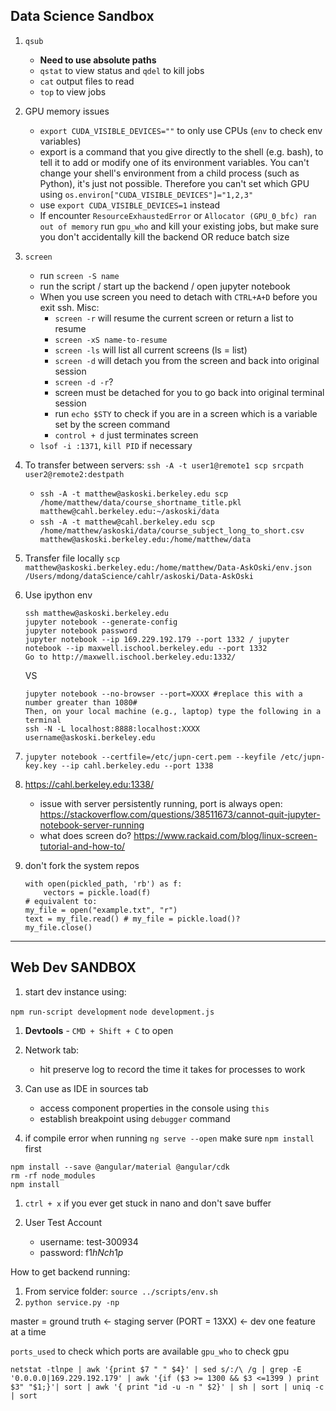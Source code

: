 ## Data Science Sandbox

1. `qsub` 
	- **Need to use absolute paths**
	- `qstat` to view status and `qdel` to kill jobs
	- `cat` output files to read
	- `top` to view jobs

1. GPU memory issues
	- `export CUDA_VISIBLE_DEVICES=""` to only use CPUs (`env` to check env variables)
	- export is a command that you give directly to the shell (e.g. bash), to tell it to add or modify one of its environment variables. You can't change your shell's environment from a child process (such as Python), it's just not possible.  Therefore you can't set which GPU using `os.environ["CUDA_VISIBLE_DEVICES"]="1,2,3"`
	- use `export CUDA_VISIBLE_DEVICES=1` instead
	- If encounter `ResourceExhaustedError` or `Allocator (GPU_0_bfc) ran out of memory` run `gpu_who` and kill your existing jobs, but make sure you don't accidentally kill the backend OR reduce batch size

1. `screen`
	- run `screen -S name` 
	- run the script / start up the backend / open jupyter notebook
	- When you use screen you need to detach with `CTRL+A+D` before you exit ssh.
	Misc:
		- `screen -r` will resume the current screen or return a list to resume
		- `screen -xS name-to-resume` 
		- `screen -ls` will list all current screens (ls = list)
		- `screen -d` will detach you from the screen and back into original session
		- `screen -d -r`? 
		- screen must be detached for you to go back into original terminal session
		- run `echo $STY` to check if you are in a screen which is a variable set by the screen command
		- `control + d` just terminates screen
	- `lsof -i :1371`, `kill PID` if necessary


1. To transfer between servers: `ssh -A -t user1@remote1 scp srcpath user2@remote2:destpath` 

	- `ssh -A -t matthew@askoski.berkeley.edu scp /home/matthew/data/course_shortname_title.pkl matthew@cahl.berkeley.edu:~/askoski/data`
	- `ssh -A -t matthew@cahl.berkeley.edu scp /home/matthew/askoski/data/course_subject_long_to_short.csv matthew@askoski.berkeley.edu:/home/matthew/data`

1. Transfer file locally `scp matthew@askoski.berkeley.edu:/home/matthew/Data-AskOski/env.json /Users/mdong/dataScience/cahlr/askoski/Data-AskOski`

1. Use ipython env

	```
	ssh matthew@askoski.berkeley.edu
	jupyter notebook --generate-config
	jupyter notebook password
	jupyter notebook --ip 169.229.192.179 --port 1332 / jupyter notebook --ip maxwell.ischool.berkeley.edu --port 1332
	Go to http://maxwell.ischool.berkeley.edu:1332/ 
	```
	VS
	```
	jupyter notebook --no-browser --port=XXXX #replace this with a number greater than 1080#
	Then, on your local machine (e.g., laptop) type the following in a terminal
	ssh -N -L localhost:8888:localhost:XXXX username@askoski.berkeley.edu
	```

1. `jupyter notebook --certfile=/etc/jupn-cert.pem --keyfile /etc/jupn-key.key --ip cahl.berkeley.edu --port 1338`
1. https://cahl.berkeley.edu:1338/
	- issue with server persistently running, port is always open: https://stackoverflow.com/questions/38511673/cannot-quit-jupyter-notebook-server-running 
	- what does screen do? https://www.rackaid.com/blog/linux-screen-tutorial-and-how-to/ 
1. don't fork the system repos

	```
	with open(pickled_path, 'rb') as f:
    	vectors = pickle.load(f)
    # equivalent to: 
	my_file = open("example.txt", "r")
	text = my_file.read() # my_file = pickle.load()? 
	my_file.close()
    ```

--------------------------------------------------

## Web Dev SANDBOX

1. start dev instance using: 

`npm run-script development`
`node development.js`

1. **Devtools** - `CMD + Shift + C` to open 
1. Network tab:
	- hit preserve log to record the time it takes for processes to work
1. Can use as IDE in sources tab 
	- access component properties in the console using `this`
	- establish breakpoint using `debugger` command

1. if compile error when running `ng serve --open` make sure `npm install` first

```
npm install --save @angular/material @angular/cdk
rm -rf node_modules
npm install
```

1. `ctrl + x` if you ever get stuck in nano and don't save buffer

1. User Test Account
	- username: test-300934
	- password: f1$hNch1p$

How to get backend running:
1. From service folder: `source ../scripts/env.sh`
1. `python service.py -np`

master = ground truth <- staging server (PORT = 13XX) <- dev one feature at a time

`ports_used` to check which ports are available
`gpu_who` to check gpu 

```# ports used by user
netstat -tlnpe | awk '{print $7 " " $4}' | sed s/:/\ /g | grep -E '0.0.0.0|169.229.192.179' | awk '{if ($3 >= 1300 && $3 <=1399 ) print $3" "$1;}'| sort | awk '{ print "id -u -n " $2}' | sh | sort | uniq -c | sort
```
